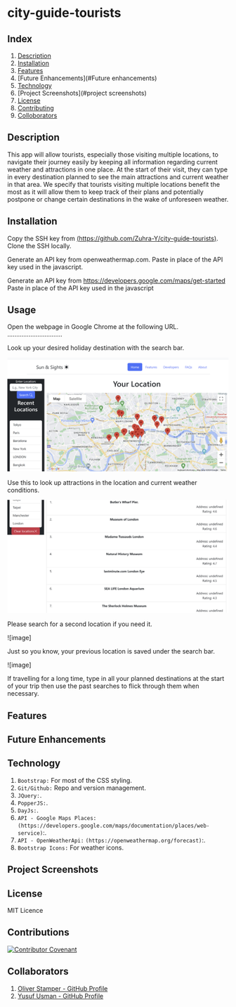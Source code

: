 # city-guide-tourists

## Index
1. [Description](#description)
2. [Installation](#installation)
3. [Features](#features)
4. [Future Enhancements](#Future enhancements)
5. [Technology](#technology)
6. [Project Screenshots](#project screenshots)
7. [License](#license)
8. [Contributing](#contributing)
9. [Colloborators](#collaborators)


## Description

This app will allow tourists, especially those visiting multiple locations, to navigate their journey easily by keeping all information regarding current weather and attractions in one place. At the start of their visit, they can type in every destination planned to see the main attractions and current weather in that area. We specify that tourists visiting multiple locations benefit the most as it will allow them to keep track of their plans and potentially postpone or change certain destinations in the wake of unforeseen weather.


## Installation
Copy the SSH key from [(https://github.com/Zuhra-Y/city-guide-tourists)](https://github.com/Zuhra-Y/city-guide-tourists). Clone the SSH locally.

Generate an API key from openweathermap.com. Paste in place of the API key used in the javascript.

Generate an API key from https://developers.google.com/maps/get-started Paste in place of the API key used in the javascript

## Usage
Open the webpage in Google Chrome at the following URL. 
...............................

Look up your desired holiday destination with the search bar.

![image](https://github.com/Zuhra-Y/city-guide-tourists/blob/5c07c60d5371c0a0412f33ab6268ec883611ec5e/assets/Screenshot%202024-01-05%20174541.png)

Use this to look up attractions in the location and current weather conditions.

![image](https://github.com/Zuhra-Y/city-guide-tourists/blob/9c0e01e1dc9e9e685fe87d1e50335d0d5f51c101/assets/Screenshot%202024-01-05%20174612.png)


Please search for a second location if you need it.

![image]

Just so you know, your previous location is saved under the search bar.

![image]

If travelling for a long time, type in all your planned destinations at the start of your trip then use the past searches to flick through them when necessary.

## Features

## Future Enhancements

## Technology
1. `Bootstrap:` For most of the CSS styling.
2. `Git/Github:` Repo and version management.
3. `JQuery:`.
4. `PopperJS:`. 
5. `DayJs:`.
6. `API - Google Maps Places:` `(https://developers.google.com/maps/documentation/places/web-service)`:.
7. `API - OpenWeatherApi:` `(https://openweathermap.org/forecast)`:.
8. `Bootstrap Icons:` For weather icons.

## Project Screenshots

## License
MIT Licence

## Contributions
[![Contributor Covenant](https://img.shields.io/badge/Contributor%20Covenant-2.1-4baaaa.svg)](code_of_conduct.md)

## Collaborators

1.  [Oliver Stamper - GitHub Profile](https://github.com/oliverstamper)
2.  [Yusuf Usman - GitHub Profile](https://github.com/Y-usman)
